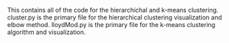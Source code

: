 This contains all of the code for the hierarchichal and k-means clustering. cluster.py is the primary file for the hierarchical clustering visualization and elbow method. lloydMod.py is the primary file for the k-means clustering algorithm and visualization.
